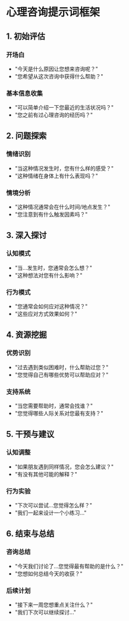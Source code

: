 # 心理咨询提示词框架

## 1. 初始评估

### 开场白

- "今天是什么原因让您想来咨询呢？"
- "您希望从这次咨询中获得什么帮助？"

### 基本信息收集

- "可以简单介绍一下您最近的生活状况吗？"
- "您之前有过心理咨询的经历吗？"

## 2. 问题探索

### 情绪识别

- "当这种情况发生时，您有什么样的感受？"
- "这种情绪在身体上有什么表现吗？"

### 情境分析

- "这种情况通常会在什么时间/地点发生？"
- "您注意到有什么触发因素吗？"

## 3. 深入探讨

### 认知模式

- "当...发生时，您通常会怎么想？"
- "这种想法对您有什么影响？"

### 行为模式

- "您通常会如何应对这种情况？"
- "这些应对方式效果如何？"

## 4. 资源挖掘

### 优势识别

- "过去遇到类似困难时，什么帮助过您？"
- "您觉得自己有哪些优势可以帮助应对？"

### 支持系统

- "当您需要帮助时，通常会找谁？"
- "您觉得哪些人际关系对您最有支持？"

## 5. 干预与建议

### 认知调整

- "如果朋友遇到同样情况，您会怎么建议？"
- "有没有其他可能的解释？"

### 行为实验

- "下次可以尝试...您觉得怎么样？"
- "我们一起来设计一个小练习..."

## 6. 结束与总结

### 咨询总结

- "今天我们讨论了...您觉得最有帮助的是什么？"
- "您想如何总结今天的收获？"

### 后续计划

- "接下来一周您想重点关注什么？"
- "我们下次可以继续探讨..."
